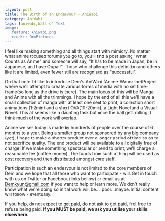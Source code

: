 ```yaml
---
layout: post
title: The Birth of an Endeavour - AniWabi
category: AniWabi
tags: [aniwabi,Wall o' Text]
image:
   feature: Aniwabi.png
   credit: DemPictures
--- 
```



I feel like making something and all things start with mimicry. No matter what anime focused forums you go to, you'll find a post asking "What Counts as Anime" and someone will say, "It has to be made in Japan, be in Japanese, and have Oppai!". Those who challenge this definition and others like it are limited, even fewer still are recognised as "successful".

On that note I'd like to introduce Dem's AniWabi (Anime-Wanna-be)Project where we'll attempt to create various forms of media with no set time-frame(so long as the drive is there). 
The main focus of this will be Manga and Anime with all the trimmings. I hope by the end of all this we'll have a small collection of manga with at least one sent to print, a collection short animations (1-2min) and a short OVA(10-20min), a Light Novel and a Visual Novel.
This all seems like a daunting task but once the ball gets rolling, I think much of the work will overlap.

Anime we see today is made by hundreds of people over the course of 6 months to a year. Being a smaller group not sponsored  by any big company (yet), I hope to make a shorter product over a longer period of time so as to not sacrifice quality.
The end product will be available to all digitally free of charge! If we make something spectacular or send to print, we'll charge a reasonable fee (coffee money). The funds from such a thing will be used as cost recovery and then distributed amongst core staff. 

Participation in such an endeavour is not limited to the core members of Dem and we hope that all those who want to participate - will. Get in touch with us on Twitter or Facebook (links bellow) or email us at Demkyun@gmail.com if you want to help or learn more.
We don't really know what we're doing so initial work will be.....poor...maybe. 
Initial content will follow - eventually.

If you help, do not expect to get paid, do not ask to get paid, feel free to refuse being paid. 
<b>If you MUST be paid, we ask you utilise your skills elsewhere.</b>

